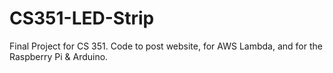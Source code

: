 # CS351-LED-Strip
Final Project for CS 351. Code to post website, for AWS Lambda, and for the Raspberry Pi &amp; Arduino.
